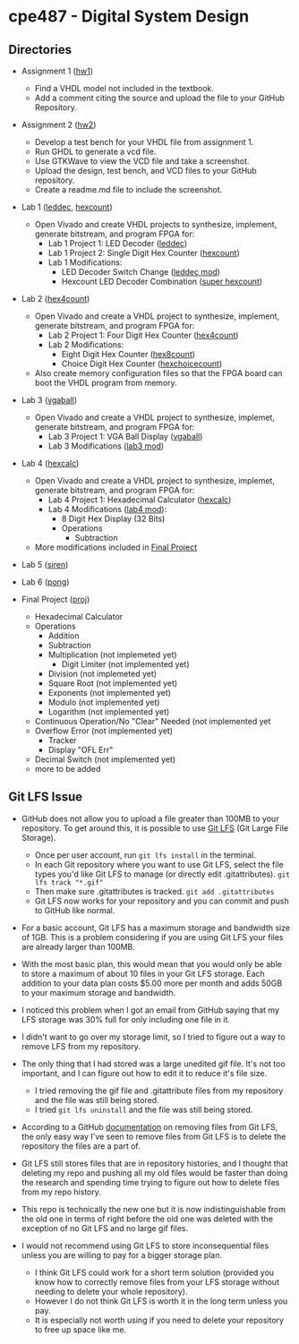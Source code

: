 # cpe487 - Digital System Design

## Directories

- Assignment 1 ([hw1](./hw1))
  - Find a VHDL model not included in the textbook.
  - Add a comment citing the source and upload the file to your GitHub Repository. 
  
- Assignment 2 ([hw2](./hw2))
  - Develop a test bench for your VHDL file from assignment 1.
  - Run GHDL to generate a vcd file.
  - Use GTKWave to view the VCD file and take a screenshot.
  - Upload the design, test bench, and VCD files to your GitHub repository.
  - Create a readme.md file to include the screenshot.

- Lab 1 ([leddec](./lab1/leddec), [hexcount](./lab1/hexcount))
  - Open Vivado and create VHDL projects to synthesize, implement, generate bitstream, and program FPGA for:
    - Lab 1 Project 1: LED Decoder ([leddec](./lab1/leddec))
    - Lab 1 Project 2: Single Digit Hex Counter ([hexcount](./lab1/hexcount))
    - Lab 1 Modifications:
      - LED Decoder Switch Change ([leddec mod](./lab1/leddec/mod))
      - Hexcount LED Decoder Combination ([super hexcount](./lab1/hexcount/super))

- Lab 2 ([hex4count](./lab2/hex4count))
  - Open Vivado and create a VHDL project to synthesize, implement, generate bitstream, and program FPGA for:
    - Lab 2 Project 1: Four Digit Hex Counter ([hex4count](./lab2/hex4count))
    - Lab 2 Modifications: 
      - Eight Digit Hex Counter ([hex8count](./lab2/hex8count))
      - Choice Digit Hex Counter ([hexchoicecount](./lab2/hexchoicecount))
  - Also create memory configuration files so that the FPGA board can boot the VHDL program from memory.
  
- Lab 3 ([vgaball](./lab3/vgaball))
  - Open Vivado and create a VHDL project to synthesize, implemet, generate bitstream, and program FPGA for:
    - Lab 3 Project 1: VGA Ball Display ([vgaball](./lab3/vgaball))
    - Lab 3 Modifications ([lab3 mod](./lab3/vgaball/mod))
    
- Lab 4 ([hexcalc](./lab4/hexcalc))
  - Open Vivado and create a VHDL project to synthesize, implemet, generate bitstream, and program FPGA for:
    - Lab 4 Project 1: Hexadecimal Calculator ([hexcalc](./lab4/hexcalc))
    - Lab 4 Modifications ([lab4 mod](./lab4/hexcalc/mod)):
      - 8 Digit Hex Display (32 Bits)
      - Operations
        - Subtraction
  - More modifications included in [Final Project](./proj)

- Lab 5 ([siren](./lab5/siren))

- Lab 6 ([pong](./lab6/pong))

- Final Project ([proj](./proj))
  - Hexadecimal Calculator
  - Operations
    - Addition
    - Subtraction
    - Multiplication (not implemeted yet)
      - Digit Limiter (not implemented yet)
    - Division (not implemeted yet)
    - Square Root (not implemented yet)
    - Exponents (not implemented yet)
    - Modulo (not implemented yet)
    - Logarithm (not implemented yet)
  - Continuous Operation/No "Clear" Needed (not implemented yet
  - Overflow Error (not implemented yet)
    - Tracker
    - Display "OFL Err"
  - Decimal Switch (not implemented yet)
  - more to be added

## Git LFS Issue

- GitHub does not allow you to upload a file greater than 100MB to your repository.
To get around this, it is possible to use [Git LFS](https://git-lfs.github.com/) (Git Large File Storage).
  - Once per user account, run `git lfs install` in the terminal.
  - In each Git repository where you want to use Git LFS, select the file types you'd like Git LFS to manage (or directly edit .gitattributes).  `git lfs track "*.gif"`
  - Then make sure .gitattributes is tracked.  `git add .gitattributes`
  - Git LFS now works for your repository and you can commit and push to GitHub like normal.

- For a basic account, Git LFS has a maximum storage and bandwidth size of 1GB.
This is a problem considering if you are using Git LFS your files are already larger than 100MB.
- With the most basic plan, this would mean that you would only be able to store a maximum of about 10 files in your Git LFS storage.
Each addition to your data plan costs $5.00 more per month and adds 50GB to your maximum storage and bandwidth.
- I noticed this problem when I got an email from GitHub saying that my LFS storage was 30% full for only including one file in it.
- I didn't want to go over my storage limit, so I tried to figure out a way to remove LFS from my repository.
- The only thing that I had stored was a large unedited gif file. It's not too important, and I can figure out how to edit it to reduce it's file size.

  - I tried removing the gif file and .gitattribute files from my repository and the file was still being stored.
  - I tried `git lfs uninstall` and the file was still being stored.
- According to a GitHub [documentation](https://docs.github.com/en/repositories/working-with-files/managing-large-files/removing-files-from-git-large-file-storage) on removing files from Git LFS, the only easy way I've seen to remove files from Git LFS is to delete the repository the files are a part of.
- Git LFS still stores files that are in repository histories, and I thought that deleting my repo and pushing all my old files would be faster than doing the research and spending time trying to figure out how to delete files from my repo history.
- This repo is technically the new one but it is now indistinguishable from the old one in terms of right before the old one was deleted with the exception of no Git LFS and no large gif files. 

- I would not recommend using Git LFS to store inconsequential files unless you are willing to pay for a bigger storage plan.
  - I think Git LFS could work for a short term solution (provided you know how to correctly remove files from your LFS storage without needing to delete your whole repository).
  - However I do not think Git LFS is worth it in the long term unless you pay.
  - It is especially not worth using if you need to delete your repository to free up space like me.
